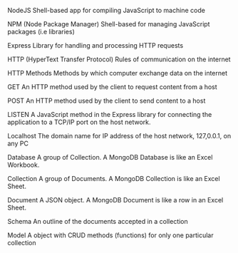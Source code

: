 NodeJS
Shell-based app for compiling JavaScript to machine code

NPM (Node Package Manager)
Shell-based for managing JavaScript packages (i.e libraries)

Express
Library for handling and processing HTTP requests

HTTP (HyperText Transfer Protocol)
Rules of communication on the internet

HTTP Methods
Methods by which computer exchange data on the internet

GET
An HTTP method used by the client to request content from a host

POST
An HTTP method used by the client to send content to a host

LISTEN
A JavaScript method in the Express library for connecting the application
to a TCP/IP port on the host network.

Localhost
The domain name for IP address of the host network, 127,0.0.1, on any PC




Database
A group of Collection.
A MongoDB Database is like an Excel Workbook.

Collection
A group of Documents.
A MongoDB Collection is like an Excel Sheet.

Document
A JSON object.
A MongoDB Document is like a row in an Excel Sheet.

Schema
An outline of the documents accepted in a collection

Model
A object with CRUD methods (functions) for only one particular collection
